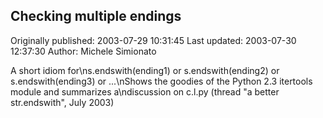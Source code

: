 ## Checking multiple endings 
Originally published: 2003-07-29 10:31:45 
Last updated: 2003-07-30 12:37:30 
Author: Michele Simionato 
 
A short idiom for\ns.endswith(ending1) or s.endswith(ending2) or s.endswith(ending3) or ...\nShows the goodies of the Python 2.3 itertools module and summarizes a\ndiscussion on c.l.py (thread "a better str.endswith", July 2003)